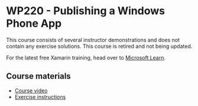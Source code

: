 # WP220 - Publishing a Windows Phone App

This course consists of several instructor demonstrations and does not contain any exercise solutions.
This course is retired and not being updated.

For the latest free Xamarin training, head over to [Microsoft Learn](https://aka.ms/learn-xamarin).

## Course materials

* [Course video](https://youtu.be/susKaI2QZPc)
* [Exercise instructions](https://XamarinUniversity.github.io/WP220/)
